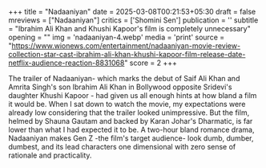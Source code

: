 +++
title = "Nadaaniyan"
date = 2025-03-08T00:21:53+05:30
draft = false
mreviews = ["Nadaaniyan"]
critics = ['Shomini Sen']
publication = ''
subtitle = "Ibrahim Ali Khan and Khushi Kapoor's film is completely unnecessary"
opening = ""
img = 'nadaaniyan-4.webp'
media = 'print'
source = "https://www.wionews.com/entertainment/nadaaniyan-movie-review-collection-star-cast-ibrahim-ali-khan-khushi-kapoor-film-release-date-netflix-audience-reaction-8831068"
score = 2
+++

The trailer of Nadaaniyan- which marks the debut of Saif Ali Khan and Amrita Singh's son Ibrahim Ali Khan in Bollywood opposite Sridevi's daughter Khushi Kapoor - had given us all enough hints at how bland a film it would be. When I sat down to watch the movie, my expectations were already low considering that the trailer looked unimpressive. But the film, helmed by Shauna Gautam and backed by Karan Johar's Dharmatic, is far lower than what I had expected it to be. A two-hour bland romance drama, Nadaaniyan makes Gen Z -the film's target audience- look dumb, dumber, dumbest, and its lead characters one dimensional with zero sense of rationale and practicality.
